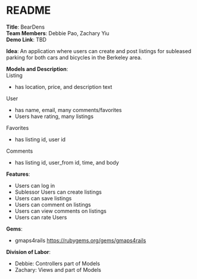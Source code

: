 # README

**Title**: BearDens  
**Team Members**: Debbie Pao, Zachary Yiu  
**Demo Link**: TBD

**Idea**: An application where users can create and post listings for subleased parking for both cars and bicycles in the Berkeley area.

**Models and Description**:  
Listing  
* has location, price, and description text

User  
* has name, email, many comments/favorites
* Users have rating, many listings

Favorites
* has listing id, user id

Comments
* has listing id, user_from id, time, and body

**Features**:
* Users can log in
* Sublessor Users can create listings
* Users can save listings
* Users can comment on listings
* Users can view comments on listings
* Users can rate Users

**Gems**:
* gmaps4rails https://rubygems.org/gems/gmaps4rails

**Division of Labor**:
* Debbie: Controllers part of Models
* Zachary: Views and part of Models
